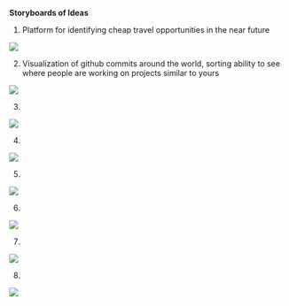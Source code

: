 **Storyboards of Ideas**

1. Platform for identifying cheap travel opportunities in the near future

![](http://i.imgur.com/JYKQVdy.png)

2. Visualization of github commits around the world, sorting ability to see where people are working on projects similar to yours 

![](http://i.imgur.com/zxbu18s.png)

3.

![](https://octodex.github.com/images/yaktocat.png)

4.

![](https://octodex.github.com/images/yaktocat.png)

5.

![](https://octodex.github.com/images/yaktocat.png)

6.

![](https://octodex.github.com/images/yaktocat.png)

7.

![](https://octodex.github.com/images/yaktocat.png)

8.

![](https://octodex.github.com/images/yaktocat.png)

